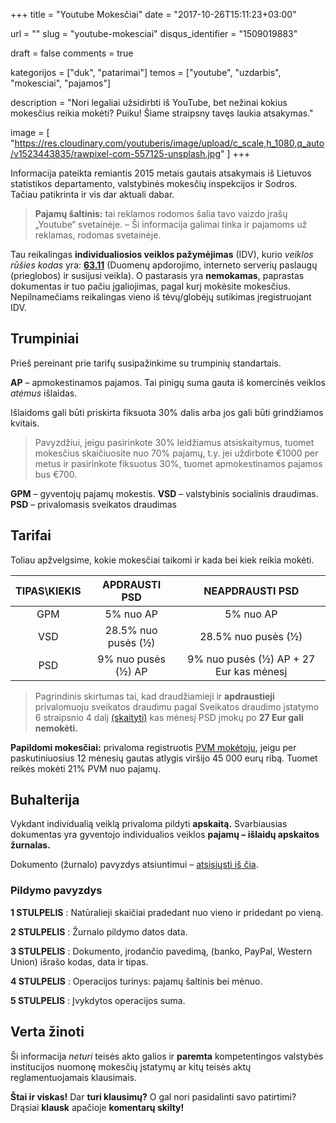 +++
title 				= "Youtube Mokesčiai"
date 				= "2017-10-26T15:11:23+03:00"

url					= ""
slug                = "youtube-mokesciai"
disqus_identifier   = "1509019883"

draft				= false
comments 			= true

kategorijos         = ["duk", "patarimai"]
temos      	        = ["youtube", "uzdarbis", "mokesciai", "pajamos"]

description			= "Nori legaliai užsidirbti iš YouTube, bet nežinai kokius mokesčius reikia mokėti? Puiku! Šiame straipsny tavęs laukia atsakymas."

image               = [
    "https://res.cloudinary.com/youtuberis/image/upload/c_scale,h_1080,q_auto/v1523443835/rawpixel-com-557125-unsplash.jpg"
]
+++

Informacija pateikta remiantis 2015 metais gautais atsakymais iš Lietuvos statistikos departamento, valstybinės mokesčių inspekcijos ir Sodros. Tačiau patikrinta ir vis dar aktuali dabar.

> **Pajamų šaltinis:** tai reklamos rodomos šalia tavo vaizdo įrašų „Youtube“ svetainėje.
> – Ši informacija galimai tinka ir pajamoms už reklamas, rodomas svetainėje.

Tau reikalingas **individualiosios veiklos pažymėjimas** (IDV), kurio *veiklos rūšies kodas* yra: **[63.11][EVRK]** (Duomenų apdorojimo, interneto serverių paslaugų (prieglobos) ir susijusi veikla). O pastarasis yra **nemokamas**, paprastas dokumentas ir tuo pačiu įgaliojimas, pagal kurį mokėsite mokesčius. Nepilnamečiams reikalingas vieno iš tėvų/globėjų sutikimas įregistruojant IDV.

## Trumpiniai

Prieš pereinant prie tarifų susipažinkime su trumpinių standartais.

**AP** – apmokestinamos pajamos. Tai pinigų suma gauta iš komercinės veiklos *atėmus* išlaidas.

Išlaidoms gali būti priskirta fiksuota 30% dalis arba jos gali būti grindžiamos kvitais.

> Pavyzdžiui, jeigu pasirinkote 30% leidžiamus atsiskaitymus, tuomet mokesčius skaičiuosite nuo 70% pajamų, t.y. jei uždirbote €1000 per metus ir pasirinkote fiksuotus 30%, tuomet apmokestinamos pajamos bus €700.

**GPM** – gyventojų pajamų mokestis.
**VSD** – valstybinis socialinis draudimas.
**PSD** – privalomasis sveikatos draudimas

## Tarifai

Toliau apžvelgsime, kokie mokesčiai taikomi ir kada bei kiek reikia mokėti.

|    TIPAS\KIEKIS    |    APDRAUSTI PSD    |    NEAPDRAUSTI PSD     |
|    :---:    |    :---:    |    :---:    |
|    GPM | 5% nuo AP    | 5% nuo AP    |
|    VSD | 28.5% nuo pusės (½) | 28.5% nuo pusės (½)    |
|    PSD | 9% nuo pusės (½) AP | 9% nuo pusės (½) AP + 27 Eur kas mėnesį    |

> Pagrindinis skirtumas tai, kad draudžiamieji ir **apdraustieji** privalomuoju sveikatos draudimu pagal Sveikatos draudimo įstatymo 6 straipsnio 4 dalį [(skaityti)][law] kas mėnesį PSD įmokų po **27 Eur gali nemokėti.**

**Papildomi mokesčiai:** privaloma registruotis [PVM mokėtoju][PVM], jeigu per paskutiniuosius 12 mėnesių gautas atlygis viršijo 45 000 eurų ribą. Tuomet reikės mokėti 21% PVM nuo pajamų.

## Buhalterija

Vykdant individualią veiklą privaloma pildyti **apskaitą.** Svarbiausias dokumentas yra gyventojo individualios veiklos **pajamų – išlaidų apskaitos žurnalas.**

Dokumento (žurnalo) pavyzdys atsiuntimui – [atsisiųsti iš čia][zurnalas].

### Pildymo pavyzdys

**1 STULPELIS**
:  Natūralieji skaičiai pradedant nuo vieno ir pridedant po vieną.

**2 STULPELIS**
:  Žurnalo pildymo datos data.

**3 STULPELIS**
:  Dokumento, įrodančio pavedimą, (banko, PayPal, Western Union) išrašo kodas, data ir tipas.

**4 STULPELIS**
:  Operacijos turinys: pajamų šaltinis bei mėnuo.

**5 STULPELIS**
:  Įvykdytos operacijos suma.

## Verta žinoti

Ši informacija *neturi* teisės akto galios ir **paremta** kompetentingos valstybės institucijos nuomonę mokesčių įstatymų ar kitų teisės aktų reglamentuojamais klausimais.

**Štai ir viskas!** Dar **turi klausimų?** O gal nori pasidalinti savo patirtimi? Drąsiai **klausk** apačioje **komentarų skilty!**

[EVRK]: https://osp.stat.gov.lt/static/EVRK2/EVRK2red_lt_RIGHT.htm#63.11 "Ekonominės veiklos rūšių klasifikatorius"
[PVM]: https://www.vmi.lt/cms/mokesciu-moketoju-iregistravimas-pvm-moketoju-registre "PVM mokėtojų įregistravimas"
[zurnalas]: https://res.cloudinary.com/youtuberis/raw/upload/v1523443195/idv-zurnalas.doc "Individualios veiklos pajamų žurnalas"
[uzdarbis]: https://uzdarbis.lt/t342474/mokesciai-nuo-youtube-pajamu/ "Tema uždarbis.lt forume"
[law]: https://www.e-tar.lt/portal/lt/legalAct/465568e06aef11e7827cd63159af616c "Sveikatos draudimo įstatymo 6 straipsnio naujausia peržiūra"